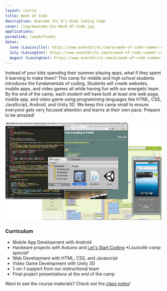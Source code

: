 ```yaml
---
layout: course
title: Week of Code
description: Awesome Inc U's Kids Coding Camp
cover: /img/Awesome-Inc-Week-Of-Code.jpg
applications: 
permalink: /weekofcode/
dates:
  June (Louisville): https://www.eventbrite.com/e/week-of-code-summer-camp-june-louisville-tickets-22585539958
  July (Lexington): https://www.eventbrite.com/e/week-of-code-summer-camp-july-lexington-tickets-21317300620
  August (Lexington): https://www.eventbrite.com/e/week-of-code-summer-camp-august-lexington-tickets-21394811457
---
```


Instead of your kids spending their summer playing apps, what if they spent it learning to make them? This camp for middle and high school students introduces the fundamentals of coding. Students will create websites, mobile apps, and video games all while having fun with our energetic team. By the end of the camp, each student will have built at least one web page, mobile app, and video game using programming languages like HTML, CSS, JavaScript, Android, and Unity 3D. We keep this camp small to ensure everyone gets very focused attention and learns at their own pace. Prepare to be amazed!

![Week of Code screenshots of app, game, website](/img/weekofcode_screenshots.png)

### Curriculum

- Mobile App Development with Android
- Hardware projects with Arduino and [Let's Start Coding](http://www.letsstartcoding.com/) _*Louisville camp special!_
- Web Development with HTML, CSS, and Javascript
- Video Game Development with Unity 3D
- 1-on-1 support from our instructional team
- Final project presentations at the end of the camp

Want to see the course materials? Check out the [class notes](/notes/weekofcode/)!